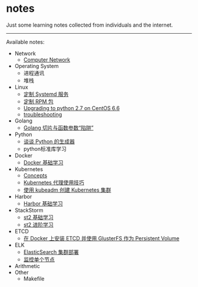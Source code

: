 # notes
Just some learning notes collected from individuals and the internet.

---

Available notes:

- Network
    - [Computer Network](https://github.com/RosenLo/notes/blob/master/network/computer_network.md)
- Operating System
    - 进程通讯
    - 堆栈
- Linux
    - [定制 Systemd 服务](https://github.com/RosenLo/notes/blob/master/Linux/custom_es_agent_service.md)
    - [定制 RPM 包](https://github.com/RosenLo/notes/blob/master/ELK/ElasticSearch/elasticsearch_package_step.md)
    - [Upgrading to python 2.7 on CentOS 6.6](https://github.com/RosenLo/notes/blob/master/Linux/Upgrading_to_python_2.7_on_Centos_6.6.md)
    - [troubleshooting](https://github.com/RosenLo/notes/blob/master/Linux/troubleshooting.md)
- Golang
	- [Golang 切片与函数参数“陷阱”](https://github.com/RosenLo/notes/blob/master/golang/docs/slice_with_array.md)
- Python
	- [谈谈 Python 的生成器](https://github.com/RosenLo/notes/blob/master/python/docs/talk_yield.md)
    - python标准库学习
- Docker
    - [Docker 基础学习](https://github.com/RosenLo/notes/blob/master/docker/getting_started.md)
- Kubernetes
	- [Concepts](https://github.com/RosenLo/notes/blob/master/k8s/concepts.md)
	- [Kubernetes 代理使用技巧](https://github.com/RosenLo/notes/blob/master/k8s/k8s_proxy.md)
    - [使用 kubeadm 创建 Kubernetes 集群](https://github.com/RosenLo/notes/blob/master/k8s/create_highly_available_clusters_with_kubeadm.md)
- Harbor
    - [Harbor 基础学习](https://github.com/RosenLo/notes/blob/master/harbor/getting_started.md)
- StackStorm
    - [st2 基础学习](https://github.com/RosenLo/notes/blob/master/stackstorm/getting_started.md)
    - [st2 进阶学习](https://github.com/RosenLo/notes/blob/master/stackstorm/advanced.md)
- ETCD
    - [ 在 Docker 上安装 ETCD 并使用 GlusterFS 作为 Persistent Volume](https://github.com/RosenLo/notes/blob/master/etcd/install_and_deploy_etcd_on_docker.md)
- ELK
	- [ElasticSearch 集群部署](https://github.com/RosenLo/notes/blob/master/ELK/ElasticSearch/elasticsearch_cluster_deploy.md)
	- [监控单个节点](https://github.com/RosenLo/notes/blob/master/ELK/ElasticSearch/monitor_individual_nodes.md)
- Arithmetic
- Other
    - Makefile
